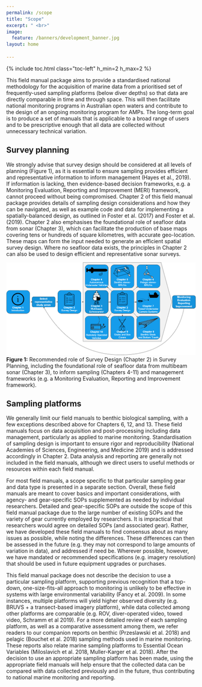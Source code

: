 ```yaml
---
permalink: /scope
title: "Scope"
excerpt: " <br>"
image:
  feature: /banners/development_banner.jpg
layout: home

---
```

{% include toc.html class="toc-left" h_min=2 h_max=2 %}

This field manual package aims to provide a standardised national methodology for the acquisition of marine data from a prioritised set of frequently-used sampling platforms (below diver depths) so that data are directly comparable in time and through space. This will then facilitate national monitoring programs in Australian open waters and contribute to the design of an ongoing monitoring program for AMPs. The long-term goal is to produce a set of manuals that is applicable to a broad range of users and to be prescriptive enough that all data are collected without unnecessary technical variation. 


## Survey planning

We strongly advise that survey design should be considered at all levels of planning (Figure 1), as it is essential to ensure sampling provides efficient and representative information to inform management (Hayes et al., 2019). If information is lacking, then evidence-based decision frameworks, e.g. a Monitoring Evaluation, Reporting and Improvement (MERI) framework, cannot proceed without being compromised. Chapter 2 of this field manual package provides details of sampling design considerations and how they can be navigated, as well as example code and data for implementing a spatially-balanced design, as outlined in Foster et al. (2017) and Foster et al. (2019). Chapter 2 also emphasises the foundational role of seafloor data from sonar (Chapter 3), which can facilitate the production of base maps covering tens or hundreds of square kilometres, with accurate geo-location. These maps can form the input needed to generate an efficient spatial survey design. Where no seafloor data exists, the principles in Chapter 2 can also be used to design efficient and representative sonar surveys.


![alt_text](images/figures/image0.png "image_tooltip")
**Figure 1:** Recommended role of Survey Design (Chapter 2) in Survey Planning, including the foundational role of seafloor data from multibeam sonar (Chapter 3), to inform sampling (Chapters 4-11) and management frameworks (e.g. a Monitoring Evaluation, Reporting and Improvement framework).

## Sampling platforms

We generally limit our field manuals to benthic biological sampling, with a few exceptions described above for Chapters 6, 12, and 13. These field manuals focus on data acquisition and post-processing including data management, particularly as applied to marine monitoring. Standardisation of sampling design is important to ensure rigor and reproducibility (National Academies of Sciences, Engineering, and Medicine 2019) and is addressed accordingly in Chapter 2. Data analysis and reporting are generally not included in the field manuals, although we direct users to useful methods or resources within each field manual.

For most field manuals, a scope specific to that particular sampling gear and data type is presented in a separate section. Overall, these field manuals are meant to cover basics and important considerations, with agency- and gear-specific SOPs supplemented as needed by individual researchers. Detailed and gear-specific SOPs are outside the scope of this field manual package due to the large number of existing SOPs and the variety of gear currently employed by researchers. It is impractical that researchers would agree on detailed SOPs (and associated gear). Rather, we have developed these field manuals to find consensus about as many issues as possible, while noting the differences. These differences can then be assessed in the future (e.g. they may not correspond to large amounts of variation in data), and addressed if need be. Wherever possible, however, we have mandated or recommended specifications (e.g. imagery resolution) that should be used in future equipment upgrades or purchases.

This field manual package does not describe the decision to use a particular sampling platform, supporting previous recognition that a top-down, one-size-fits-all approach to monitoring is unlikely to be effective in systems with large environmental variability (Fancy et al. 2009). In some instances, multiple platforms will yield higher observed diversity (e.g. BRUVS + a transect-based imagery platform), while data collected among other platforms are comparable (e.g. ROV, diver-operated video, towed video, Schramm et al 2019). For a more detailed review of each sampling platform, as well as a comparative assessment among them, we refer readers to our companion reports on benthic (Przeslawski et al. 2018) and pelagic (Bouchet et al. 2018) sampling methods used in marine monitoring. These reports also relate marine sampling platforms to Essential Ocean Variables (Miloslavich et al. 2018, Muller-Karger et al. 2018). After the decision to use an appropriate sampling platform has been made, using the appropriate field manuals will help ensure that the collected data can be compared with data collected previously and in the future, thus contributing to national marine monitoring and reporting.
